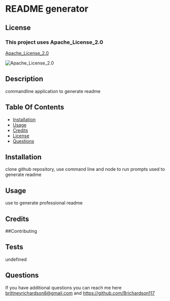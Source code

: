 # README generator

  ## License
  
  ### This project uses Apache_License_2.0
  
  [Apache_License_2.0](https://opensource.org/license/Apache_License_2.0)
  
  
  ![Apache_License_2.0](https://shields.io/badge/license-Apache_License_2.0-brightgreen)
  

  ## Description
  commandline application to generate readme
  
  
  ## Table Of Contents
  * [Installation](#installation)
  * [Usage](#usage)
  * [Credits](#credits)
  * [License](#license)
  * [Questions](#Questions)
  

  ## Installation
  clone github repository, use command line and node to run prompts used to generate readme

  ## Usage
  use to generate professional readme

  ## Credits
  

  ##Contributing
    


  ## Tests
  undefined

  ## Questions
If you have additional questions you can reach me here brittneyrichardson8@gmail.com and https://github.com/Brichardson117




